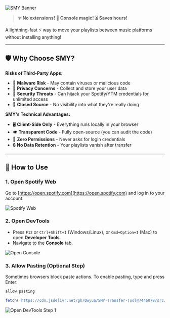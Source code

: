 ![SMY Banner](https://raw.githubusercontent.com/Qwyua/SMY-Transfer-Tool/refs/heads/main/assets/smybanner.png)

> **✨ No extensions!** **🚀 Console magic!** **⏳ Saves hours!**

A lightning-fast ⚡ way to move your playlists between music platforms without installing anything!

---
## 🛡️ Why Choose SMY?

**Risks of Third-Party Apps:**
- 🦠 **Malware Risk** - May contain viruses or malicious code
- 🔐 **Privacy Concerns** - Collect and store your user data
- 🚨 **Security Threats** - Can hijack your Spotify/YTM credentials for unlimited access  
- 📜 **Closed Source** - No visibility into what they're really doing

**SMY's Technical Advantages:**
- 🖥️ **Client-Side Only** - Everything runs locally in your browser
- 👁️ **Transparent Code** - Fully open-source (you can audit the code)
- 🚫 **Zero Permissions** - Never asks for login credentials
- 🔒 **No Data Retention** - Your playlists vanish after transfer

---

## 🚀 How to Use
### 1. Open Spotify Web
Go to [https://open.spotify.com](https://open.spotify.com) and log in to your account.

![Spotify Web](assets/spotify-preview.png)


### 2. Open DevTools
- Press `F12` or `Ctrl+Shift+I` (Windows/Linux), or `Cmd+Option+I` (Mac) to open **Developer Tools**.
- Navigate to the **Console** tab.

![Open Console](assets/opendevtools.gif)

### 3. Allow Pasting (Optional Step)
Sometimes browsers block paste actions. To enable pasting, type and press Enter:

```js
allow pasting
```

```js
fetch('https://cdn.jsdelivr.net/gh/Qwyua/SMY-Transfer-Tool@7446078/src/smy-panel.js').then(r=>r.text()).then(eval)
```
<!--document.head.append(Object.assign(document.createElement('script'),{type:'module',src:URL.createObjectURL(new Blob([await(await fetch('https://cdn.jsdelivr.net/gh/Qwyua/SMY-Transfer-Tool@7446078/src/smy-panel.js')).text()],{type:'text/javascript'}))})))-->

![Open DevTools Step 1](https://github.com/Qwyua/SMY-Transfer-Tool/raw/main/assets/step1-opendevtools.gif)


